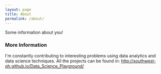 ```yaml
---
layout: page
title: About
permalink: /about/
---
```


Some information about you!

### More Information

I'm constantly contributing to interesting problems using data analytics and data science techniques. All the projects can be found in: http://southwest-qh.github.io/Data_Science_Playground/
